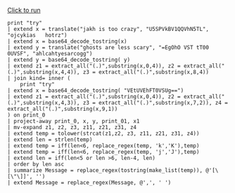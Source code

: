 [Click to run](https://dataexplorer.azure.com/clusters/help/databases/Samples?query=H4sIAAAAAAAAA7VTy27bMBC85ysWvEgC6EKK5bQF6qIo4Bz6SgLbusSBQNMbSZYsCiTTSEY%2Fvks5Rp0EhttDD%2BJjObM7s6QaXdQWmNUdO%2FsF2FqsV9DCGKwWtamERZ%2BtRZlDYcAqBVKLbcc4sPloep2Un5Po5ibJf4xm31xQrWVXFsIAQK6s3rLgedKlMHgRpyuUaoWpVcZS%2BcxvD2Dd89pZTiADQiNUaAwYKXRffzzJrvIrSKYzsLMwhHCeTC%2FdgcgrKXLboRFaqixjL5If0QDdAW4bEZDWWkibiqrymf8mYNw8LPeKecjjIOCwPT%2BJjJ%2BQw5PIdw5JKtaqqKEs6tUYirpGDf4ZdRSaY3d1zBJLJnaeTPLLWZhM59l4zP6fx%2BFfenzLz3tkfBL5nkfUjQBUvXOehkDqG63WKO1APIpuH%2BfQcuj4fhvRPiLo5ucA20b0Xp0Lp4%2B%2BqN%2B4YeiG%2BE9LLG4a9%2FxUpR5R%2B6RECusT%2BSg3OGhohTWRiUQL36UK4FXq4v7ep%2BMPFxw0NpWQmGrMsO3xHLzS495XL%2BA9%2FZ%2FZa2J%2Fec3eCduTR6B0H%2FpIaWgexP3k8Eqv6LEtu%2F5YGOn0m4fNRuhii%2FCd%2Fj%2BRIaV6UXz%2F3jaixLQqjN25p1v%2B5N0ubhdscXfnkTzvQNOxZE9xR%2BWOA17wG8lgZHCjBAAA)

```kql
print "try"
| extend x = translate("jakh is too crazy", "U5SPVkBV1QQVhN5TL", "ojcykias   hotrz")
| extend x = base64_decode_tostring(x)
| extend y = translate("ghosts are less scary", "=EgOhO VST tT00 0UVSF", "ahlcahtyesarcogg")
| extend y = base64_decode_tostring( y)
| extend z1 = extract_all("(.)",substring(x,0,4)), z2 = extract_all("(.)",substring(x,4,4)), z3 = extract_all("(.)",substring(x,8,4))
| join kind= inner (
    print "try"
| extend x = base64_decode_tostring( "VEtUVEhFT0VSUg==")
| extend z1 = extract_all("(.)",substring(x,0,4)), z2 = extract_all("(.)",substring(x,4,3)), z3 = extract_all("(.)",substring(x,7,2)), z4 = extract_all("(.)",substring(x,9,1))
) on print_0 
| project-away print_0, x, y, print_01, x1
| mv-expand z1, z2, z3, z11, z21, z31, z4
| extend temp = tolower(strcat(z1,z2, z3, z11, z21, z31, z4))
| extend len = strlen(temp) 
| extend temp = iff(len<6, replace_regex(temp, 'k','K'),temp)
| extend temp = iff(len<6, replace_regex(temp, 'j','J'),temp)
| extend len = iff(len<5 or len >6, len-4, len)
| order by len asc 
| summarize Message = replace_regex(tostring(make_list(temp)), @'[\[\"\]]', '')
| extend Message = replace_regex(Message, @',', ' ')
```